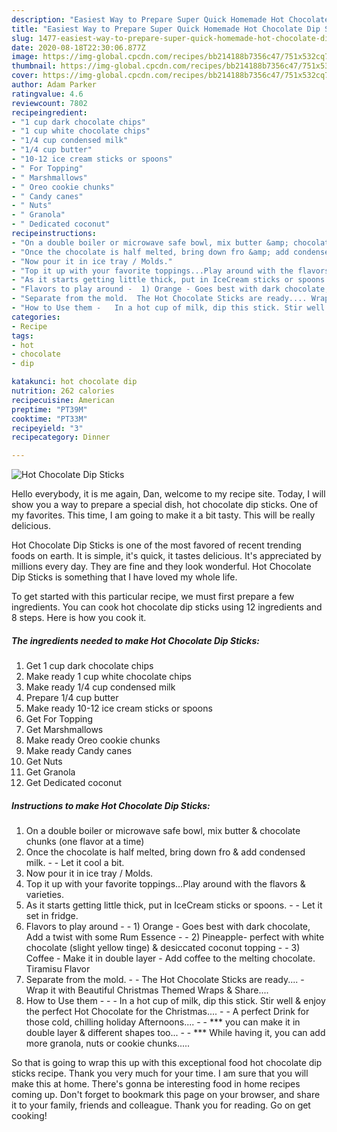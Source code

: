 ```yaml
---
description: "Easiest Way to Prepare Super Quick Homemade Hot Chocolate Dip Sticks"
title: "Easiest Way to Prepare Super Quick Homemade Hot Chocolate Dip Sticks"
slug: 1477-easiest-way-to-prepare-super-quick-homemade-hot-chocolate-dip-sticks
date: 2020-08-18T22:30:06.877Z
image: https://img-global.cpcdn.com/recipes/bb214188b7356c47/751x532cq70/hot-chocolate-dip-sticks-recipe-main-photo.jpg
thumbnail: https://img-global.cpcdn.com/recipes/bb214188b7356c47/751x532cq70/hot-chocolate-dip-sticks-recipe-main-photo.jpg
cover: https://img-global.cpcdn.com/recipes/bb214188b7356c47/751x532cq70/hot-chocolate-dip-sticks-recipe-main-photo.jpg
author: Adam Parker
ratingvalue: 4.6
reviewcount: 7802
recipeingredient:
- "1 cup dark chocolate chips"
- "1 cup white chocolate chips"
- "1/4 cup condensed milk"
- "1/4 cup butter"
- "10-12 ice cream sticks or spoons"
- " For Topping"
- " Marshmallows"
- " Oreo cookie chunks"
- " Candy canes"
- " Nuts"
- " Granola"
- " Dedicated coconut"
recipeinstructions:
- "On a double boiler or microwave safe bowl, mix butter &amp; chocolate chunks (one flavor at a time)"
- "Once the chocolate is half melted, bring down fro &amp; add condensed milk.   Let it cool a bit."
- "Now pour it in ice tray / Molds."
- "Top it up with your favorite toppings...Play around with the flavors &amp; varieties."
- "As it starts getting little thick, put in IceCream sticks or spoons.   Let it set in fridge."
- "Flavors to play around -  1) Orange - Goes best with dark chocolate, Add a twist with some Rum Essence   2) Pineapple- perfect with white chocolate (slight yellow tinge) &amp; desiccated coconut topping    3) Coffee - Make it in double layer - Add coffee to the melting chocolate. Tiramisu Flavor"
- "Separate from the mold.  The Hot Chocolate Sticks are ready.... Wrap it with Beautiful Christmas Themed Wraps &amp; Share...."
- "How to Use them -   In a hot cup of milk, dip this stick. Stir well &amp; enjoy the perfect Hot Chocolate for the Christmas....  A perfect Drink for those cold, chilling holiday Afternoons....  *** you can make it in double layer &amp; different shapes too...  *** While having it, you can add more granola, nuts or cookie chunks....."
categories:
- Recipe
tags:
- hot
- chocolate
- dip

katakunci: hot chocolate dip 
nutrition: 262 calories
recipecuisine: American
preptime: "PT39M"
cooktime: "PT33M"
recipeyield: "3"
recipecategory: Dinner

---
```



![Hot Chocolate Dip Sticks](https://img-global.cpcdn.com/recipes/bb214188b7356c47/751x532cq70/hot-chocolate-dip-sticks-recipe-main-photo.jpg)

Hello everybody, it is me again, Dan, welcome to my recipe site. Today, I will show you a way to prepare a special dish, hot chocolate dip sticks. One of my favorites. This time, I am going to make it a bit tasty. This will be really delicious.



Hot Chocolate Dip Sticks is one of the most favored of recent trending foods on earth. It is simple, it's quick, it tastes delicious. It's appreciated by millions every day. They are fine and they look wonderful. Hot Chocolate Dip Sticks is something that I have loved my whole life.


To get started with this particular recipe, we must first prepare a few ingredients. You can cook hot chocolate dip sticks using 12 ingredients and 8 steps. Here is how you cook it.

<!--inarticleads1-->

##### The ingredients needed to make Hot Chocolate Dip Sticks:

1. Get 1 cup dark chocolate chips
1. Make ready 1 cup white chocolate chips
1. Make ready 1/4 cup condensed milk
1. Prepare 1/4 cup butter
1. Make ready 10-12 ice cream sticks or spoons
1. Get  For Topping
1. Get  Marshmallows
1. Make ready  Oreo cookie chunks
1. Make ready  Candy canes
1. Get  Nuts
1. Get  Granola
1. Get  Dedicated coconut




<!--inarticleads2-->

##### Instructions to make Hot Chocolate Dip Sticks:

1. On a double boiler or microwave safe bowl, mix butter &amp; chocolate chunks (one flavor at a time)
1. Once the chocolate is half melted, bring down fro &amp; add condensed milk.  -  - Let it cool a bit.
1. Now pour it in ice tray / Molds.
1. Top it up with your favorite toppings...Play around with the flavors &amp; varieties.
1. As it starts getting little thick, put in IceCream sticks or spoons.  -  - Let it set in fridge.
1. Flavors to play around -  - 1) Orange - Goes best with dark chocolate, Add a twist with some Rum Essence  -  - 2) Pineapple- perfect with white chocolate (slight yellow tinge) &amp; desiccated coconut topping  -  -  3) Coffee - Make it in double layer - Add coffee to the melting chocolate. Tiramisu Flavor
1. Separate from the mold. -  - The Hot Chocolate Sticks are ready.... - Wrap it with Beautiful Christmas Themed Wraps &amp; Share....
1. How to Use them -  -  - In a hot cup of milk, dip this stick. Stir well &amp; enjoy the perfect Hot Chocolate for the Christmas.... -  - A perfect Drink for those cold, chilling holiday Afternoons.... -  - *** you can make it in double layer &amp; different shapes too... -  - *** While having it, you can add more granola, nuts or cookie chunks.....




So that is going to wrap this up with this exceptional food hot chocolate dip sticks recipe. Thank you very much for your time. I am sure that you will make this at home. There's gonna be interesting food in home recipes coming up. Don't forget to bookmark this page on your browser, and share it to your family, friends and colleague. Thank you for reading. Go on get cooking!
